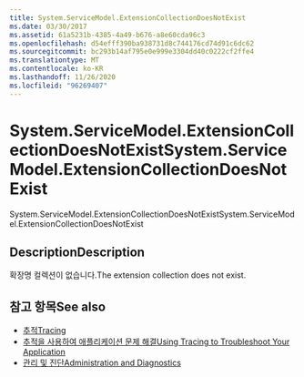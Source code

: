 ```yaml
---
title: System.ServiceModel.ExtensionCollectionDoesNotExist
ms.date: 03/30/2017
ms.assetid: 61a5231b-4385-4a49-b676-a8e60cda96c3
ms.openlocfilehash: d54efff390ba938731d8c744176cd74d91c6dc62
ms.sourcegitcommit: bc293b14af795e0e999e3304dd40c0222cf2ffe4
ms.translationtype: MT
ms.contentlocale: ko-KR
ms.lasthandoff: 11/26/2020
ms.locfileid: "96269407"
---
```

# <a name="systemservicemodelextensioncollectiondoesnotexist"></a><span data-ttu-id="b4081-102">System.ServiceModel.ExtensionCollectionDoesNotExist</span><span class="sxs-lookup"><span data-stu-id="b4081-102">System.ServiceModel.ExtensionCollectionDoesNotExist</span></span>

<span data-ttu-id="b4081-103">System.ServiceModel.ExtensionCollectionDoesNotExist</span><span class="sxs-lookup"><span data-stu-id="b4081-103">System.ServiceModel.ExtensionCollectionDoesNotExist</span></span>  
  
## <a name="description"></a><span data-ttu-id="b4081-104">Description</span><span class="sxs-lookup"><span data-stu-id="b4081-104">Description</span></span>  

 <span data-ttu-id="b4081-105">확장명 컬렉션이 없습니다.</span><span class="sxs-lookup"><span data-stu-id="b4081-105">The extension collection does not exist.</span></span>  
  
## <a name="see-also"></a><span data-ttu-id="b4081-106">참고 항목</span><span class="sxs-lookup"><span data-stu-id="b4081-106">See also</span></span>

- [<span data-ttu-id="b4081-107">추적</span><span class="sxs-lookup"><span data-stu-id="b4081-107">Tracing</span></span>](index.md)
- [<span data-ttu-id="b4081-108">추적을 사용하여 애플리케이션 문제 해결</span><span class="sxs-lookup"><span data-stu-id="b4081-108">Using Tracing to Troubleshoot Your Application</span></span>](using-tracing-to-troubleshoot-your-application.md)
- [<span data-ttu-id="b4081-109">관리 및 진단</span><span class="sxs-lookup"><span data-stu-id="b4081-109">Administration and Diagnostics</span></span>](../index.md)
